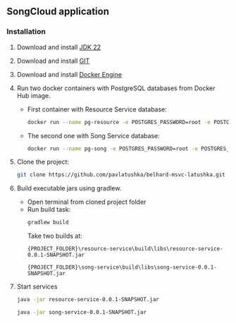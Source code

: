 ## SongCloud application

### Installation
1. Download and install [JDK 22](https://www.oracle.com/java/technologies/downloads/)
2. Download and install [GIT](https://git-scm.com/downloads)
3. Download and install [Docker Engine](https://docs.docker.com/engine/install/)
4. Run two docker containers with PostgreSQL databases from Docker Hub image. 
   - First container with Resource Service database:
      ```bash
      docker run --name pg-resource -e POSTGRES_PASSWORD=root -e POSTGRES_DB=resource -d -p:54321:5432 postgres
      ```
   - The second one with Song Service database:
     ```bash
     docker run --name pg-song -e POSTGRES_PASSWORD=root -e POSTGRES_DB=song -d -p:54321:5432 postgres
     ```

4. Clone the project:
   ```bash
   git clone https://github.com/pavlatushka/belhard-msvc-latushka.git
   ```

5. Build executable jars using gradlew.
   - Open terminal from cloned project folder
   - Run build task:
      ```bash
      gradlew build
      ```
     Take two builds at:
     ```
     {PROJECT_FOLDER}\resource-service\build\libs\resource-service-0.0.1-SNAPSHOT.jar
   
     {PROJECT_FOLDER}\song-service\build\libs\song-service-0.0.1-SNAPSHOT.jar
     ```
6. Start services
    ```bash
    java -jar resource-service-0.0.1-SNAPSHOT.jar
    ```
    ```bash
    java -jar song-service-0.0.1-SNAPSHOT.jar
    ```